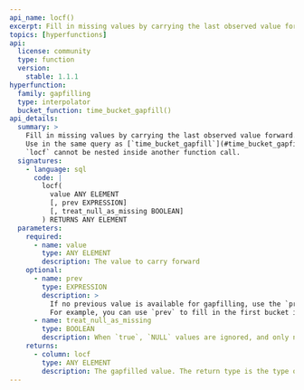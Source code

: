 ```yaml
---
api_name: locf()
excerpt: Fill in missing values by carrying the last observed value forward
topics: [hyperfunctions]
api:
  license: community
  type: function
  version:
    stable: 1.1.1
hyperfunction:
  family: gapfilling
  type: interpolator
  bucket_function: time_bucket_gapfill()
api_details:
  summary: >
    Fill in missing values by carrying the last observed value forward.
    Use in the same query as [`time_bucket_gapfill`](#time_bucket_gapfill).
    `locf` cannot be nested inside another function call.
  signatures:
    - language: sql
      code: |
        locf(
          value ANY ELEMENT
          [, prev EXPRESSION]
          [, treat_null_as_missing BOOLEAN]
        ) RETURNS ANY ELEMENT
  parameters:
    required:
      - name: value
        type: ANY ELEMENT
        description: The value to carry forward
    optional:
      - name: prev
        type: EXPRESSION
        description: >
          If no previous value is available for gapfilling, use the `prev` lookup expression to get a previous value.
          For example, you can use `prev` to fill in the first bucket in a queried time range.
      - name: treat_null_as_missing
        type: BOOLEAN
        description: When `true`, `NULL` values are ignored, and only non-`NULL` values are carried forward.
    returns:
      - column: locf
        type: ANY ELEMENT
        description: The gapfilled value. The return type is the type of `value`.
---
```



